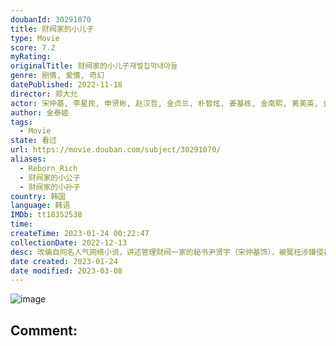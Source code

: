 ```yaml
---
doubanId: 30291070
title: 财阀家的小儿子
type: Movie
score: 7.2
myRating: 
originalTitle: 财阀家的小儿子재벌집막내아들
genre: 剧情, 爱情, 奇幻
datePublished: 2022-11-18
director: 郑大允
actor: 宋仲基, 李星民, 申贤彬, 赵汉哲, 金贞兰, 朴智炫, 姜基栋, 金南熙, 黄美英, 金英在, 姜吉宇, 徐在熙, 文成贤, 尹宰文, 金新绿, 李圭会
author: 金泰姬
tags:
  - Movie
state: 看过
url: https://movie.douban.com/subject/30291070/
aliases:
  - Reborn_Rich
  - 财阀家的小公子
  - 财阀家的小孙子
country: 韩国
language: 韩语
IMDb: tt18352538
time: 
createTime: 2023-01-24 00:22:47
collectionDate: 2022-12-13
desc: 改编自同名人气网络小说，讲述管理财阀一家的秘书尹贤宇（宋仲基饰），被冤枉涉嫌侵吞资金而被财阀家杀害。尹贤宇重生为财阀家的小儿子陈道俊，以新的身份一边成长一边复仇的故事。
date created: 2023-01-24
date modified: 2023-03-08
---
```


![image](p2882015921.jpg)

Comment:
---
